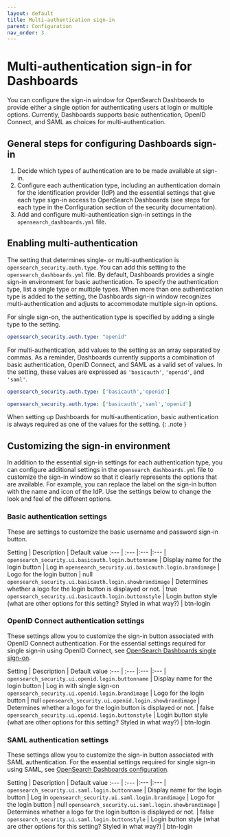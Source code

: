 ```yaml
---
layout: default
title: Multi-authentication sign-in
parent: Configuration
nav_order: 3
---
```


# Multi-authentication sign-in for Dashboards

You can configure the sign-in window for OpenSearch Dashboards to provide either a single option for authenticating users at login or multiple options. Currently, Dashboards supports basic authentication, OpenID Connect, and SAML as choices for multi-authentication.

## General steps for configuring Dashboards sign-in

1. Decide which types of authentication are to be made available at sign-in.
1. Configure each authentication type, including an authentication domain for the identification provider (IdP) and the essential settings that give each type sign-in access to OpenSearch Dashboards (see steps for each type in the Configuration section of the security documentation).
1. Add and configure multi-authentication sign-in settings in the `opensearch_dashboards.yml` file.

## Enabling multi-authentication

The setting that determines single- or multi-authentication is `opensearch_security.auth.type`. You can add this setting to the `opensearch_dashboards.yml` file. By default, Dashboards provides a single sign-in environment for basic authentication. To specify the authentication type, list a single type or multiple types. When more than one authentication type is added to the setting, the Dashboards sign-in window recognizes multi-authentication and adjusts to accommodate multiple sign-in options.

For single sign-on, the authentication type is specified by adding a single type to the setting.

```yml
opensearch_security.auth.type: "openid"
```

For multi-authentication, add values to the setting as an array separated by commas. As a reminder, Dashboards currently supports a combination of basic authentication, OpenID Connect, and SAML as a valid set of values. In the setting, these values are expressed as `'basicauth'`, `'openid'`, and `'saml'`.

```yml
opensearch_security.auth.type: ['basicauth','openid']
```

```yml
opensearch_security.auth.type: ['basicauth','saml','openid']
```

When setting up Dashboards for multi-authentication, basic authentication is always required as one of the values for the setting.
{: .note }

## Customizing the sign-in environment

In addition to the essential sign-in settings for each authentication type, you can configure additional settings in the `opensearch_dashboards.yml` file to customize the sign-in window so that it clearly represents the options that are available. For example, you can replace the label on the sign-in button with the name and icon of the IdP. Use the settings below to change the look and feel of the different options.

### Basic authentication settings

These are settings to customize the basic username and password sign-in button.

Setting | Description | Default value 
:--- | :--- |:--- |:--- |
`opensearch_security.ui.basicauth.login.buttonname` |  Display name for the login button | Log in 
`opensearch_security.ui.basicauth.login.brandimage` |  Logo for the login button | null 
`opensearch_security.ui.basicauth.login.showbrandimage` |  Determines whether a logo for the login button is displayed or not. | true 
`opensearch_security.ui.basicauth.login.buttonstyle` |  Login button style (what are other options for this setting? Styled in what way?) | btn-login 

### OpenID Connect authentication settings

These settings allow you to customize the sign-in button associated with OpenID Connect authentication. For the essential settings required for single sign-in using OpenID Connect, see [OpenSearch Dashboards single sign-on]({{site.url}}{{site.baseurl}}/security-plugin/configuration/openid-connect/#opensearch-dashboards-single-sign-on).

Setting | Description | Default value
:--- | :--- |:--- |:--- |
`opensearch_security.ui.openid.login.buttonname` |  Display name for the login button | Log in with single sign-on
`opensearch_security.ui.openid.login.brandimage` |  Logo for the login button | null
`opensearch_security.ui.openid.login.showbrandimage` |  Determines whether a logo for the login button is displayed or not. | false
`opensearch_security.ui.openid.login.buttonstyle` |  Login button style (what are other options for this setting? Styled in what way?) | btn-login

### SAML authentication settings

These settings allow you to customize the sign-in button associated with SAML authentication. For the essential settings required for single sign-in using SAML, see [OpenSearch Dashboards configuration]({{site.url}}{{site.baseurl}}/security-plugin/configuration/saml/#opensearch-dashboards-configuration).

Setting | Description | Default value
:--- | :--- |:--- |:--- |
`opensearch_security.ui.saml.login.buttonname` |  Display name for the login button | Log in
`opensearch_security.ui.saml.login.brandimage` |  Logo for the login button | null
`opensearch_security.ui.saml.login.showbrandimage` |  Determines whether a logo for the login button is displayed or not. | false
`opensearch_security.ui.saml.login.buttonstyle` |  Login button style (what are other options for this setting? Styled in what way?) | btn-login

